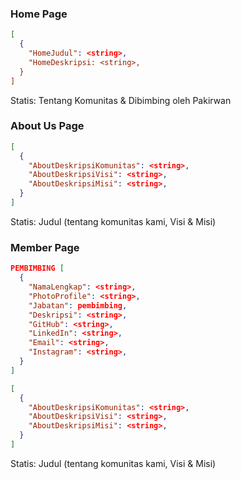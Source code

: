 ### Home Page
```json
[
  {
    "HomeJudul": <string>,
    "HomeDeskripsi: <string>,
  }
]
```
Statis: Tentang Komunitas & Dibimbing oleh Pakirwan 

### About Us Page
```json
[
  {
    "AboutDeskripsiKomunitas": <string>,
    "AboutDeskripsiVisi": <string>,
    "AboutDeskripsiMisi": <string>,
  }
]
```
Statis: Judul (tentang komunitas kami, Visi & Misi)

### Member Page
```json
PEMBIMBING [
  {
    "NamaLengkap": <string>,
    "PhotoProfile": <string>,
    "Jabatan": pembimbing,
    "Deskripsi": <string>,
    "GitHub": <string>,
    "LinkedIn": <string>,
    "Email": <string>,
    "Instagram": <string>,
  }
]

[
  {
    "AboutDeskripsiKomunitas": <string>,
    "AboutDeskripsiVisi": <string>,
    "AboutDeskripsiMisi": <string>,
  }
]
```
Statis: Judul (tentang komunitas kami, Visi & Misi)
